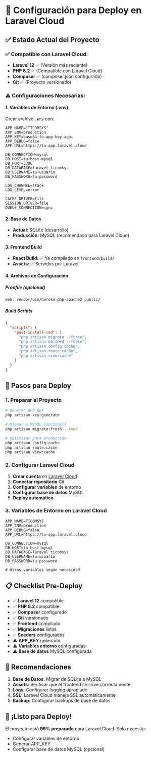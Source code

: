 # 🚀 Configuración para Deploy en Laravel Cloud

## ✅ **Estado Actual del Proyecto**

### **✅ Compatible con Laravel Cloud:**
- **Laravel 12** ✅ (Versión más reciente)
- **PHP 8.2** ✅ (Compatible con Laravel Cloud)
- **Composer** ✅ (composer.json configurado)
- **Git** ✅ (Proyecto versionado)

### **⚠️ Configuraciones Necesarias:**

#### **1. Variables de Entorno (.env)**
Crear archivo `.env` con:

```env
APP_NAME="TICOMSYS"
APP_ENV=production
APP_KEY=base64:tu-app-key-aqui
APP_DEBUG=false
APP_URL=https://tu-app.laravel.cloud

DB_CONNECTION=mysql
DB_HOST=tu-host-mysql
DB_PORT=3306
DB_DATABASE=laravel_ticomsys
DB_USERNAME=tu-usuario
DB_PASSWORD=tu-password

LOG_CHANNEL=stack
LOG_LEVEL=error

CACHE_DRIVER=file
SESSION_DRIVER=file
QUEUE_CONNECTION=sync
```

#### **2. Base de Datos**
- **Actual:** SQLite (desarrollo)
- **Producción:** MySQL (recomendado para Laravel Cloud)

#### **3. Frontend Build**
- **React Build:** ✅ Ya compilado en `frontend/build/`
- **Assets:** ✅ Servidos por Laravel

#### **4. Archivos de Configuración**

##### **Procfile (opcional)**
```procfile
web: vendor/bin/heroku-php-apache2 public/
```

##### **Build Scripts**
```json
{
  "scripts": {
    "post-install-cmd": [
      "php artisan migrate --force",
      "php artisan db:seed --force",
      "php artisan config:cache",
      "php artisan route:cache",
      "php artisan view:cache"
    ]
  }
}
```

## 🔧 **Pasos para Deploy**

### **1. Preparar el Proyecto**
```bash
# Generar APP_KEY
php artisan key:generate

# Migrar a MySQL (opcional)
php artisan migrate:fresh --seed

# Optimizar para producción
php artisan config:cache
php artisan route:cache
php artisan view:cache
```

### **2. Configurar Laravel Cloud**
1. **Crear cuenta** en [Laravel Cloud](https://cloud.laravel.com)
2. **Conectar repositorio** Git
3. **Configurar variables** de entorno
4. **Configurar base de datos** MySQL
5. **Deploy automático**

### **3. Variables de Entorno en Laravel Cloud**
```
APP_NAME=TICOMSYS
APP_ENV=production
APP_DEBUG=false
APP_URL=https://tu-app.laravel.cloud

DB_CONNECTION=mysql
DB_HOST=tu-host-mysql
DB_DATABASE=laravel_ticomsys
DB_USERNAME=tu-usuario
DB_PASSWORD=tu-password

# Otras variables según necesidad
```

## 📋 **Checklist Pre-Deploy**

- ✅ **Laravel 12** compatible
- ✅ **PHP 8.2** compatible  
- ✅ **Composer** configurado
- ✅ **Git** versionado
- ✅ **Frontend** compilado
- ✅ **Migraciones** listas
- ✅ **Seeders** configurados
- ⚠️ **APP_KEY** generado
- ⚠️ **Variables entorno** configuradas
- ⚠️ **Base de datos** MySQL configurada

## 🎯 **Recomendaciones**

1. **Base de Datos:** Migrar de SQLite a MySQL
2. **Assets:** Verificar que el frontend se sirve correctamente
3. **Logs:** Configurar logging apropiado
4. **SSL:** Laravel Cloud maneja SSL automáticamente
5. **Backup:** Configurar backups de base de datos

## 🚀 **¡Listo para Deploy!**

El proyecto está **99% preparado** para Laravel Cloud. Solo necesita:
- Configurar variables de entorno
- Generar APP_KEY
- Configurar base de datos MySQL (opcional)
